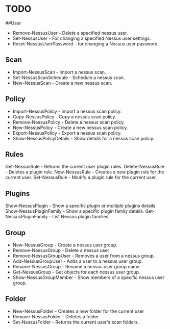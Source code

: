 # TODO

##User
* Remove-NessusUser - Delete a specified nessus user.
* Set-NessusUser - For changing a specified Nessus user settings.
* Reset-NessusUserPassword - for changing a Nessus user password.

## Scan 
* Import-NessusScan - Import a nessus scan.
* Set-NessusScanSchedule - Schedule a nessus scan.
* New-NessusScan - Create a new nessus scan.

## Policy
* Import-NessusPolicy - Import a nessus scan policy.
* Copy-NessusPolicy - Copy a nessus scan policy.
* Remove-NessusPolicy - Delete a nessus scan policy.
* New-NessusPolicy - Create a new nessus scan policy.
* Export-NessusPolicy - Export a nessus scan policy.
* Show-NessusPolicyDetails - Show details for a nessus scan policy..

## Rules
Get-NessusRule - Returns the current user plugin rules.
Delete-NessusRule - Deletes a plugin rule.
New-NessusRule - Creates a new plugin rule for the current user.
Set-NessusRule - Modify a plugin rule for the current user. 

## Plugins
Show-NessusPlugin - Show a  specific plugin or multiple plugins details.
Show-NessusPluginFamily - Show a specific plugin family details.
Get-NessusPluginFamily - List Nessus plugin families.

## Group
* New-NessusGroup - Create a nessus user group.
* Remove-NessusGroup - Delete a nessus user
* Remove-NessusGroupUser - Removes a user from a nessus group.
* Add-NessusGroupUser - Adds a user to a nessus user group.
* Rename-NessusGroup - Rename a nessus user group name 
* Get-NessusGroup - Get objects for each nessus user group.
* Show-NessusGroupMember  - Show members of a specific nessus user group.

## Folder
* New-NessusFolder - Creates a new folder for the current user
* Remove-NessusFolder - Deletes a folder
* Set-NessusFolder - Returns the current user's scan folders.
